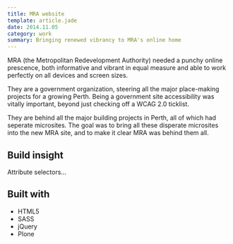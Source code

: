 ```yaml
---
title: MRA website
template: article.jade
date: 2014.11.05
category: work
summary: Bringing renewed vibrancy to MRA's online home
---
```


MRA (the Metropolitan Redevelopment Authority) needed a punchy online prescence, both informative and vibrant in equal measure and 
able to work perfectly on all devices and screen sizes.

They are a government organization, steering all the major place-making projects for a growing Perth.
Being a government site accessibility was vitally important, beyond just checking off a WCAG 2.0 ticklist.

They are behind all the major building projects in Perth, all of which had seperate microsites. 
The goal was to bring all these disperate microsites into the new MRA site, 
and to make it clear MRA was behind them all.

## Build insight

Attribute selectors...

## Built with

- HTML5
- SASS
- jQuery
- Plone
